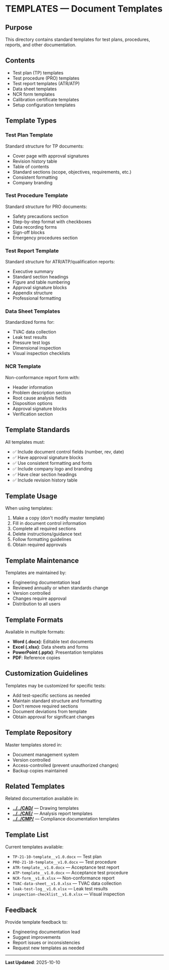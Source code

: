 # TEMPLATES — Document Templates

## Purpose

This directory contains standard templates for test plans, procedures, reports, and other documentation.

## Contents

- Test plan (TP) templates
- Test procedure (PRO) templates
- Test report templates (ATR/ATP)
- Data sheet templates
- NCR form templates
- Calibration certificate templates
- Setup configuration templates

## Template Types

### Test Plan Template
Standard structure for TP documents:
- Cover page with approval signatures
- Revision history table
- Table of contents
- Standard sections (scope, objectives, requirements, etc.)
- Consistent formatting
- Company branding

### Test Procedure Template
Standard structure for PRO documents:
- Safety precautions section
- Step-by-step format with checkboxes
- Data recording forms
- Sign-off blocks
- Emergency procedures section

### Test Report Template
Standard structure for ATR/ATP/qualification reports:
- Executive summary
- Standard section headings
- Figure and table numbering
- Approval signature blocks
- Appendix structure
- Professional formatting

### Data Sheet Templates
Standardized forms for:
- TVAC data collection
- Leak test results
- Pressure test logs
- Dimensional inspection
- Visual inspection checklists

### NCR Template
Non-conformance report form with:
- Header information
- Problem description section
- Root cause analysis fields
- Disposition options
- Approval signature blocks
- Verification section

## Template Standards

All templates must:
- ✅ Include document control fields (number, rev, date)
- ✅ Have approval signature blocks
- ✅ Use consistent formatting and fonts
- ✅ Include company logo and branding
- ✅ Have clear section headings
- ✅ Include revision history table

## Template Usage

When using templates:
1. Make a copy (don't modify master template)
2. Fill in document control information
3. Complete all required sections
4. Delete instructions/guidance text
5. Follow formatting guidelines
6. Obtain required approvals

## Template Maintenance

Templates are maintained by:
- Engineering documentation lead
- Reviewed annually or when standards change
- Version controlled
- Changes require approval
- Distribution to all users

## Template Formats

Available in multiple formats:
- **Word (.docx)**: Editable text documents
- **Excel (.xlsx)**: Data sheets and forms
- **PowerPoint (.pptx)**: Presentation templates
- **PDF**: Reference copies

## Customization Guidelines

Templates may be customized for specific tests:
- Add test-specific sections as needed
- Maintain standard structure and formatting
- Don't remove required sections
- Document deviations from template
- Obtain approval for significant changes

## Template Repository

Master templates stored in:
- Document management system
- Version controlled
- Access-controlled (prevent unauthorized changes)
- Backup copies maintained

## Related Templates

Related documentation available in:
- **[../../CAD/](../../CAD/)** — Drawing templates
- **[../../CAE/](../../CAE/)** — Analysis report templates
- **[../../CMP/](../../CMP/)** — Compliance documentation templates

## Template List

Current templates available:
- `TP-21-10-template__v1.0.docx` — Test plan
- `PRO-21-10-template__v1.0.docx` — Test procedure
- `ATR-template__v1.0.docx` — Acceptance test report
- `ATP-template__v1.0.docx` — Acceptance test procedure
- `NCR-form__v1.0.xlsx` — Non-conformance report
- `TVAC-data-sheet__v1.0.xlsx` — TVAC data collection
- `leak-test-log__v1.0.xlsx` — Leak test results
- `inspection-checklist__v1.0.xlsx` — Visual inspection

## Feedback

Provide template feedback to:
- Engineering documentation lead
- Suggest improvements
- Report issues or inconsistencies
- Request new templates as needed

---

**Last Updated**: 2025-10-10
